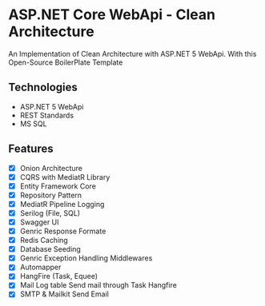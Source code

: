 # ASP.NET Core WebApi - Clean Architecture
An Implementation of Clean Architecture with ASP.NET 5 WebApi. With this Open-Source BoilerPlate Template

## Technologies
- ASP.NET 5 WebApi
- REST Standards
- MS SQL 
 
## Features
- [X] Onion Architecture
- [X] CQRS with MediatR Library
- [X] Entity Framework Core 
- [X] Repository Pattern 
- [X] MediatR Pipeline Logging 
- [X] Serilog (File, SQL)
- [X] Swagger UI
- [X] Genric Response Formate
- [X] Redis Caching
- [X]  Database Seeding
- [X] Genric Exception Handling Middlewares
- [X] Automapper
- [X] HangFire (Task, Equee)
- [X] Mail Log table Send mail through Task Hangfire
- [X] SMTP & Mailkit Send Email
